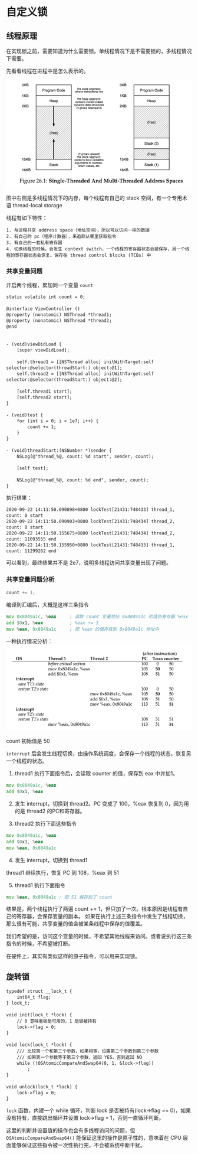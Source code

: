 # 自定义锁

## 线程原理
在实现锁之前，需要知道为什么需要锁。单线程情况下是不需要锁的，多线程情况下需要。

先看看线程在进程中是怎么表示的。

![multi_thread_stack](./multi_thread_stack.png)

图中右侧是多线程情况下的内存，每个线程有自己的 stack 空间，有一个专用术语 thread-local storage

线程有如下特性：

    1. 与进程共享 address space（地址空间），所以可以访问一样的数据
    2. 有自己的 pc（程序计数器），来追踪从哪里获取指令
    3. 有自己的一套私有寄存器
    4. 切换线程的时候，会发生 context switch，一个线程的寄存器状态会被保存，另一个线程的寄存器状态会恢复。保存在 thread control blocks (TCBs) 中
    
### 共享变量问题

开启两个线程，累加同一个变量 `count`

```objc
static volatile int count = 0;

@interface ViewController ()
@property (nonatomic) NSThread *thread1;
@property (nonatomic) NSThread *thread2;
@end


- (void)viewDidLoad {
    [super viewDidLoad];

    self.thread1 = [[NSThread alloc] initWithTarget:self selector:@selector(threadStart:) object:@1];
    self.thread2 = [[NSThread alloc] initWithTarget:self selector:@selector(threadStart:) object:@2];
    
    [self.thread1 start];
    [self.thread2 start];
}

- (void)test {
    for (int i = 0; i < 1e7; i++) {
        count += 1;
    }
}

- (void)threadStart:(NSNumber *)sender {
    NSLog(@"thread_%@, count: %d start", sender, count);
    
    [self test];
    
    NSLog(@"thread_%@, count: %d end", sender, count);
}

```

执行结果：
```
2020-09-22 14:11:50.090898+0800 lockTest[21431:748433] thread_1, count: 0 start
2020-09-22 14:11:50.090903+0800 lockTest[21431:748434] thread_2, count: 0 start
2020-09-22 14:11:50.155675+0800 lockTest[21431:748434] thread_2, count: 11093555 end
2020-09-22 14:11:50.155950+0800 lockTest[21431:748433] thread_1, count: 11299262 end
```
可以看到，最终结果并不是 2e7，说明多线程访问共享变量出现了问题。

### 共享变量问题分析

```c
count += 1;
```
编译到汇编后，大概是这样三条指令

```asm
mov 0x8049a1c, %eax     ; 读取 count 变量地址 0x8049a1c 的值到寄存器 %eax
add $0x1, %eax          ; %eax += 1
mov %eax, 0x8049a1c     ; 把 %eax 的值存放到 0x8049a1c 地址中
```

一种执行情况分析：
![multi_race](./multi_race.png)

count 初始值是 50

`interrupt` 后会发生线程切换，由操作系统调度，会保存一个线程的状态，恢复另一个线程的状态。

1. thread1 执行下面指令后，会读取 counter 的值，保存到 eax 中并加1。
```asm
mov 0x8049a1c, %eax 
add $0x1, %eax
```
2. 发生 interrupt，切换到 thread2。PC 变成了 100，%eax 恢复到 0，因为用的是 thread2 的PC和寄存器。

3. thread2 执行下面这些指令

```asm
mov 0x8049a1c, %eax
add $0x1, %eax
mov %eax, 0x8049a1c
```

4. 发生 interrupt，切换到 thread1

thread1 继续执行，恢复 PC 到 108，%eax 到 51

5. thread1 执行下面指令

```asm
mov %eax, 0x8049a1c ; 把 51 保存到了 count
```

结果是，两个线程执行了两遍 count += 1，但只加了一次。根本原因是线程有自己的寄存器，会保存变量的副本。
如果在执行上述三条指令中发生了线程切换，那么很有可能，共享变量的值会被某条线程中保存的值覆盖。

我们希望的是，访问这个变量的时候，不希望其他线程来访问。或者说执行这三条指令的时候，不希望被打断。

在硬件上，其实有类似这样的原子指令，可以用来实现锁。

## 旋转锁

```objc
typedef struct __lock_t {
    int64_t flag;
} lock_t;

void init(lock_t *lock) {
    // 0 意味着锁是可用的，1 是锁被持有
    lock->flag = 0;
}

void lock(lock_t *lock) {
    /// 比较第一个和第三个参数，如果相等，设置第二个参数到第三个参数
    /// 如果第一个参数等于第三个参数，返回 YES。否则返回 NO
    while (!OSAtomicCompareAndSwap64(0, 1, &lock->flag))
        ;
}

void unlock(lock_t *lock) {
    lock->flag = 0;
}
```

`lock` 函数，内建一个 while 循环，判断 lock 是否被持有(lock->flag == 0)，如果没有持有，直接跳出循环并设置 lock->flag = 1，否则一直循环判断。

这里的判断并设置值的操作也会有多线程访问的问题，但 `OSAtomicCompareAndSwap64()` 能保证这里的操作是原子性的，意味着在 CPU 层面能够保证这些指令被一次性执行完，不会被系统中断干扰。

